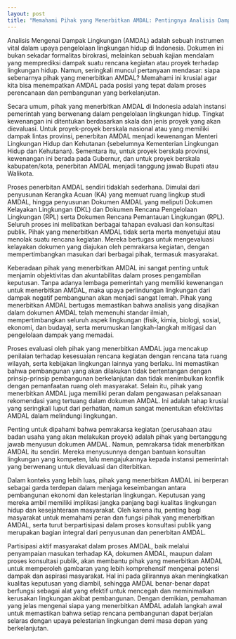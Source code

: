 ```yaml
---
layout: post
title: "Memahami Pihak yang Menerbitkan AMDAL: Pentingnya Analisis Dampak Lingkungan"
---
```


Analisis Mengenai Dampak Lingkungan (AMDAL) adalah sebuah instrumen vital dalam upaya pengelolaan lingkungan hidup di Indonesia. Dokumen ini bukan sekadar formalitas birokrasi, melainkan sebuah kajian mendalam yang memprediksi dampak suatu rencana kegiatan atau proyek terhadap lingkungan hidup. Namun, seringkali muncul pertanyaan mendasar: siapa sebenarnya pihak yang menerbitkan AMDAL? Memahami ini krusial agar kita bisa menempatkan AMDAL pada posisi yang tepat dalam proses perencanaan dan pembangunan yang berkelanjutan.

Secara umum, pihak yang menerbitkan AMDAL di Indonesia adalah instansi pemerintah yang berwenang dalam pengelolaan lingkungan hidup. Tingkat kewenangan ini ditentukan berdasarkan skala dan jenis proyek yang akan dievaluasi. Untuk proyek-proyek berskala nasional atau yang memiliki dampak lintas provinsi, penerbitan AMDAL menjadi kewenangan Menteri Lingkungan Hidup dan Kehutanan (sebelumnya Kementerian Lingkungan Hidup dan Kehutanan). Sementara itu, untuk proyek berskala provinsi, kewenangan ini berada pada Gubernur, dan untuk proyek berskala kabupaten/kota, penerbitan AMDAL menjadi tanggung jawab Bupati atau Walikota.

Proses penerbitan AMDAL sendiri tidaklah sederhana. Dimulai dari penyusunan Kerangka Acuan (KA) yang memuat ruang lingkup studi AMDAL, hingga penyusunan Dokumen AMDAL yang meliputi Dokumen Kelayakan Lingkungan (DKL) dan Dokumen Rencana Pengelolaan Lingkungan (RPL) serta Dokumen Rencana Pemantauan Lingkungan (RPL). Seluruh proses ini melibatkan berbagai tahapan evaluasi dan konsultasi publik. Pihak yang menerbitkan AMDAL tidak serta merta menyetujui atau menolak suatu rencana kegiatan. Mereka bertugas untuk mengevaluasi kelayakan dokumen yang diajukan oleh pemrakarsa kegiatan, dengan mempertimbangkan masukan dari berbagai pihak, termasuk masyarakat.

Keberadaan pihak yang menerbitkan AMDAL ini sangat penting untuk menjamin objektivitas dan akuntabilitas dalam proses pengambilan keputusan. Tanpa adanya lembaga pemerintah yang memiliki kewenangan untuk menerbitkan AMDAL, maka upaya perlindungan lingkungan dari dampak negatif pembangunan akan menjadi sangat lemah. Pihak yang menerbitkan AMDAL bertugas memastikan bahwa analisis yang disajikan dalam dokumen AMDAL telah memenuhi standar ilmiah, mempertimbangkan seluruh aspek lingkungan (fisik, kimia, biologi, sosial, ekonomi, dan budaya), serta merumuskan langkah-langkah mitigasi dan pengelolaan dampak yang memadai.

Proses evaluasi oleh pihak yang menerbitkan AMDAL juga mencakup penilaian terhadap kesesuaian rencana kegiatan dengan rencana tata ruang wilayah, serta kebijakan lingkungan lainnya yang berlaku. Ini memastikan bahwa pembangunan yang akan dilakukan tidak bertentangan dengan prinsip-prinsip pembangunan berkelanjutan dan tidak menimbulkan konflik dengan pemanfaatan ruang oleh masyarakat. Selain itu, pihak yang menerbitkan AMDAL juga memiliki peran dalam pengawasan pelaksanaan rekomendasi yang tertuang dalam dokumen AMDAL. Ini adalah tahap krusial yang seringkali luput dari perhatian, namun sangat menentukan efektivitas AMDAL dalam melindungi lingkungan.

Penting untuk dipahami bahwa pemrakarsa kegiatan (perusahaan atau badan usaha yang akan melakukan proyek) adalah pihak yang bertanggung jawab menyusun dokumen AMDAL. Namun, pemrakarsa tidak menerbitkan AMDAL itu sendiri. Mereka menyusunnya dengan bantuan konsultan lingkungan yang kompeten, lalu mengajukannya kepada instansi pemerintah yang berwenang untuk dievaluasi dan diterbitkan.

Dalam konteks yang lebih luas, pihak yang menerbitkan AMDAL ini berperan sebagai garda terdepan dalam menjaga keseimbangan antara pembangunan ekonomi dan kelestarian lingkungan. Keputusan yang mereka ambil memiliki implikasi jangka panjang bagi kualitas lingkungan hidup dan kesejahteraan masyarakat. Oleh karena itu, penting bagi masyarakat untuk memahami peran dan fungsi pihak yang menerbitkan AMDAL, serta turut berpartisipasi dalam proses konsultasi publik yang merupakan bagian integral dari penyusunan dan penerbitan AMDAL.

Partisipasi aktif masyarakat dalam proses AMDAL, baik melalui penyampaian masukan terhadap KA, dokumen AMDAL, maupun dalam proses konsultasi publik, akan membantu pihak yang menerbitkan AMDAL untuk memperoleh gambaran yang lebih komprehensif mengenai potensi dampak dan aspirasi masyarakat. Hal ini pada gilirannya akan meningkatkan kualitas keputusan yang diambil, sehingga AMDAL benar-benar dapat berfungsi sebagai alat yang efektif untuk mencegah dan meminimalkan kerusakan lingkungan akibat pembangunan. Dengan demikian, pemahaman yang jelas mengenai siapa yang menerbitkan AMDAL adalah langkah awal untuk memastikan bahwa setiap rencana pembangunan dapat berjalan selaras dengan upaya pelestarian lingkungan demi masa depan yang berkelanjutan.
